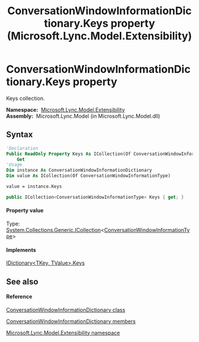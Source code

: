 ﻿---
title: ConversationWindowInformationDictionary.Keys property  (Microsoft.Lync.Model.Extensibility)
TOCTitle: 'Keys property '
ms:assetid: P:Microsoft.Lync.Model.Extensibility.ConversationWindowInformationDictionary.Keys_DI_3_UC_OCS14MrefLyncWPF
ms:mtpsurl: https://msdn.microsoft.com/en-us/library/microsoft.lync.model.extensibility.conversationwindowinformationdictionary.keys_di_3_uc_ocs14mreflyncwpf(v=office.15)
ms:contentKeyID: 48601931
ms.date: 07/28/2014
mtps_version: v=office.15
f1_keywords:
- Microsoft.Lync.Model.Extensibility.ConversationWindowInformationDictionary.Keys
dev_langs:
- CSharp
- JScript
- VB
- other
---

# ConversationWindowInformationDictionary.Keys property

Keys collection.

**Namespace:**  [Microsoft.Lync.Model.Extensibility](microsoft-lync-model-extensibility-namespace_2.md)  
**Assembly:**  Microsoft.Lync.Model (in Microsoft.Lync.Model.dll)

## Syntax

``` vb
'Declaration
Public ReadOnly Property Keys As ICollection(Of ConversationWindowInformationType)
    Get
'Usage
Dim instance As ConversationWindowInformationDictionary
Dim value As ICollection(Of ConversationWindowInformationType)

value = instance.Keys
```

``` csharp
public ICollection<ConversationWindowInformationType> Keys { get; }
```

#### Property value

Type: [System.Collections.Generic.ICollection](http://msdn2.microsoft.com/en-us/library/92t2ye13)\<[ConversationWindowInformationType](conversationwindowinformationtype-enumeration-microsoft-lync-model-extensibility_2.md)\>  

#### Implements

[IDictionary\<TKey, TValue\>.Keys](http://msdn2.microsoft.com/en-us/library/1ebzfbyx)  

## See also

#### Reference

[ConversationWindowInformationDictionary class](conversationwindowinformationdictionary-class-microsoft-lync-model-extensibility_2.md)

[ConversationWindowInformationDictionary members](conversationwindowinformationdictionary-members-microsoft-lync-model-extensibility_2.md)

[Microsoft.Lync.Model.Extensibility namespace](microsoft-lync-model-extensibility-namespace_2.md)

